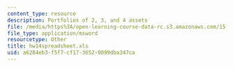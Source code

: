 ```yaml
---
content_type: resource
description: Portfolios of 2, 3, and 4 assets
file: /media/https%3A/open-learning-course-data-rc.s3.amazonaws.com/15-414-financial-management-summer-2003/a6284eb3f5f7cf1736520099dba347ca_hw14spreadsheet.xls
file_type: application/msword
resourcetype: Other
title: hw14spreadsheet.xls
uid: a6284eb3-f5f7-cf17-3652-0099dba347ca
---
```

